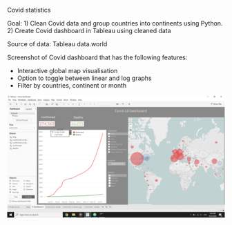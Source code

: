 Covid statistics

Goal: 1) Clean Covid data and group countries into continents using Python.
      2) Create Covid dashboard in Tableau using cleaned data

Source of data: Tableau data.world

Screenshot of Covid dashboard that has the following features:

- Interactive global map visualisation 
- Option to toggle between linear and log graphs
- Filter by countries, continent or month

![dashboard](https://github.com/crystallim009/covid-stats/blob/master/Screenshot_dashboard.png)
